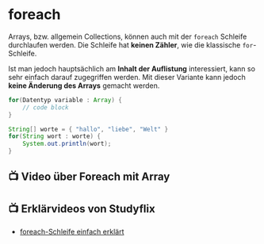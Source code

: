 # foreach

Arrays, bzw. allgemein Collections, können auch mit der `foreach` Schleife
durchlaufen werden. Die Schleife hat **keinen Zähler**, wie die klassische
`for`-Schleife.

Ist man jedoch hauptsächlich am **Inhalt der Auflistung** interessiert, kann so
sehr einfach darauf zugegriffen werden. Mit dieser Variante kann jedoch **keine
Änderung des Arrays** gemacht werden.

<div class="grid"><div>

```java title="Schema"
for(Datentyp variable : Array) {
    // code block
}
```

</div><div>

```java title="Code-Beispiel"
String[] worte = { "hallo", "liebe", "Welt" }
for(String wort : worte) {
    System.out.println(wort);
}
```

</div></div>

## :tv: Video über Foreach mit Array

<YouTube id="kUXTO1lwZzY" />

## :tv: Erklärvideos von Studyflix

- [foreach-Schleife einfach erklärt](https://studyflix.de/informatik/java-foreach-1935)
